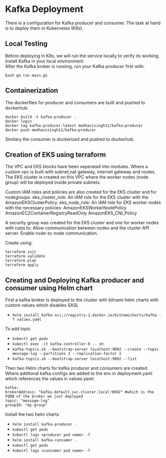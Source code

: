 # **Kafka Deployment**

There is a configuration for Kafka producer and consumer. The task at hand is to deploy them in Kubernetes (K8s).

## Local Testing

Before deploying in K8s, we will run the service locally to verify its working. Install Kafka in your local environment:  
After the Kafka broker is running, run your Kafka producer first with:

`bash
go run main.go`

## Containerization
The dockerfiles for producer and consumers are built and pushed to dockerhub. 

   ```
docker build -t kafka-producer .
docker login 
docker tag kafka-producer:latest medhavisingh12/kafka:producer 
docker push medhavisingh12/kafka:producer
```

Similary the consumer is dockerized and pushed to dockerhub. 

## Creation of EKS using terraform

The VPC and EKS blocks have been seperated into modules. Where a custom vpc is built with subnet,nat gateway, internet gateway and routes. The EKS cluster is created on this VPC where the worker nodes (node group) will be deployed inside private subnets. 

Custom IAM roles and policies are also created for the EKS cluster and for nodegroups.
eks_cluster_role: An IAM role for the EKS cluster with the AmazonEKSClusterPolicy.
eks_node_role: An IAM role for EKS worker nodes with the necessary policies:
AmazonEKSWorkerNodePolicy
AmazonEC2ContainerRegistryReadOnly
AmazonEKS_CNI_Policy

A security group was created for the EKS cluster and one for worker nodes with rules to:
Allow communication between nodes and the cluster API server.
Enable node-to-node communication.

Create using:

```
terraform init
terraform validate
terraform plan
terraform apply
```


## Creating and Deploying Kafka producer and consumer using Helm chart

First a kafka broker is deployed to the cluster with bitnami helm charts with custom values which disables SASL

* `helm install kafka oci://registry-1.docker.io/bitnamicharts/kafka -f values.yaml`
  
To add topic

* `kubectl get pods`
* `kubectl exec -it kafka-controller-0 -- sh`
* `kafka-topics.sh --bootstrap-server localhost:9092 --create --topic message-log --partitions 1 --replication-factor 1`
* `kafka-topics.sh --bootstrap-server localhost:9092 --list`

Then two Helm charts for kafka producer and consumers are created. Where additonal kafka configs are added to the env in deployment.yaml which references the values in values.yaml:

```
kafka: 
brokerAddress: "kafka.default.svc.cluster.local:9092" #which is the FQDN of the broker we just deployed 
topic: "message-log"
groupID: "my-group"
```

Install the two helm charts
* `helm install kafka-producer .`
* `kubectl get pods`
* `kubectl logs <producer pod name> -f`
* `helm install kafka-consumer .`
* `kubectl get pods`
* `kubectl logs <consumer pod name> -f`
